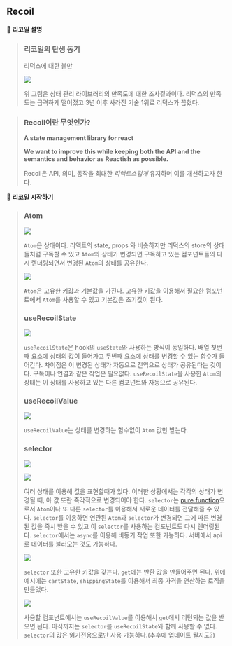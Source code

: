 ## Recoil

📌 **리코일 설명**

> ### 리코일의 탄생 동기
>
> 리덕스에 대한 불만
>
> ![](https://media.vlpt.us/images/wooder2050/post/04c09a7c-7e37-4475-ae7d-353a7712e991/redux1.png)
>
> 위 그림은 상태 관리 라이브러리의 만족도에 대한 조사결과이다. 리덕스의 만족도는 급격하게 떨어졌고 3년 이후 사라진 기술 1위로 리덕스가 꼽혔다.

> ### Recoil이란 무엇인가?
>
> **A state management library for react**
>
> **We want to improve this while keeping both the API and the semantics and behavior as Reactish as possible.**
>
> Recoil은 API, 의미, 동작을 최대한 _리액트스럽게_ 유지하며 이를 개선하고자 한다.

📌 **리코일 시작하기**

> ### Atom
>
> ![](https://media.vlpt.us/images/wooder2050/post/a0987f2c-5523-4892-8d41-6618dac62c6f/%E1%84%89%E1%85%B3%E1%84%8F%E1%85%B3%E1%84%85%E1%85%B5%E1%86%AB%E1%84%89%E1%85%A3%E1%86%BA%202021-01-17%20%E1%84%8B%E1%85%A9%E1%84%92%E1%85%AE%205.16.34.png)
>
> `Atom`은 상태이다. 리액트의 state, props 와 비슷하지만 리덕스의 store의 상태들처럼 구독할 수 있고 `Atom`의 상태가 변경되면 구독하고 있는 컴포넌트들의 다시 렌더링되면서 변경된 `Atom`의 상태를 공유한다.
>
> ![](https://media.vlpt.us/images/wooder2050/post/e9d5c853-349a-4dbb-83c9-1af58b6d5f4d/atomex.png)
>
> `Atom`은 고유한 키값과 기본값을 가진다. 고유한 키값을 이용해서 필요한 컴포넌트에서 `Atom`를 사용할 수 있고 기본값은 초기값이 된다.
>
> ### useRecoilState
>
> ![](https://media.vlpt.us/images/wooder2050/post/a277bfa1-c3d8-4ff9-ba4a-43885d7c11d4/useRecoilStateEx.png)
>
> `useRecoilState`은 hook의 `useState`와 사용하는 방식이 동일하다. 배열 첫번째 요소에 상태의 값이 들어가고 두번째 요소에 상태를 변경할 수 있는 함수가 들어간다. 차이점은 이 변경된 상태가 자동으로 전역으로 상태가 공유된다는 것이다. 구독이나 연결과 같은 작업은 필요없다. `useRecoilState`을 사용한 `Atom`의 상태는 이 상태를 사용하고 있는 다른 컴포넌트와 자동으로 공유된다.
>
> ### useRecoilValue
>
> ![](<https://media.vlpt.us/images/wooder2050/post/4569de9a-31da-4964-8e32-c6548b24ac7b/carbon%20(2).png>)
>
> `useRecoilValue`는 상태를 변경하는 함수없이 `Atom` 값만 받는다.
>
> ### selector
>
> ![](https://media.vlpt.us/images/wooder2050/post/cc89b51b-d3b5-4a27-9212-00ed0c695e78/selector.png)
>
> ![](https://media.vlpt.us/images/wooder2050/post/5358d33e-9b7b-455d-ab2e-260e2a5a091f/selector3.png)
>
> 여러 상태를 이용해 값을 표현할때가 있다. 이러한 상황에서는 각각의 상태가 변경될 때, 아 값 또란 즉각적으로 변경되어야 한다.
> `selector`는 [pure function](../../../Etc/PureFunction)으로서 `Atom`이나 또 다른 `selector`를 이용해서 새로운 데이터를 전달해줄 수 있다. `selector`를 이용하면 연관된 `Atom`과 `selector`가 변경되면 그에 따른 변경된 값을 즉시 받을 수 있고 이 `selector`를 사용하는 컴포넌트도 다시 렌더링된다. `selector`에서는 `async`를 이용해 비동기 작업 또한 가능하다. 서버에서 api로 데이터를 불러오는 것도 가능하다.
>
> ![](https://media.vlpt.us/images/wooder2050/post/bdddf32f-dee0-4fc5-bc2d-9ea66a40a4ff/select.png)
>
> `selector` 또한 고유한 키값을 갖는다. `get`에는 반환 값을 만들어주면 된다. 위에 예시에는 `cartState`, `shippingState`를 이용해서 최종 가격을 연산하는 로직을 만들었다.
>
> ![](<https://media.vlpt.us/images/wooder2050/post/635e7e23-8020-4ecb-b65e-ea147abc014b/carbon%20(3).png>)
>
> 사용할 컴포넌트에서는 `useRecoilValue`를 이용해서 `get`에서 리턴되는 값을 받으면 된다. 아직까지는 `selector`를 `useRecoilState`와 함께 사용할 수 없다. `selector`의 값은 읽기전용으로만 사용 가능하다.(추후에 업데이트 될지도?)
